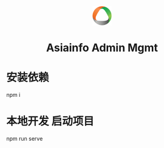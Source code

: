 <div align="center"><img src="./src/assets/img/logo.png" width="50" height="50" /></div>

<h1 align = "center">Asiainfo Admin Mgmt</h1>

# 安装依赖
npm i
# 本地开发 启动项目
npm run serve
